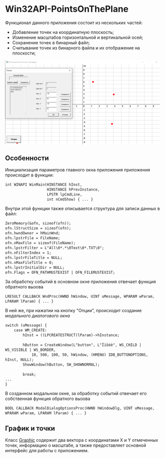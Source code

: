 # Win32API-PointsOnThePlane

Функционал данного приложения состоит из нескольких частей:
- Добавление точек на координатную плоскость;
- Изменение масштабов горизонтальной и вертикальной осей;
- Сохранение точек в бинарный файл;
- Считывание точек из бинарного файла и их отображение на плоскости;

![Скриншот работы программы](images/Screenshot_1.png "Скриншот работы программы")

## Особенности 

Инициализация параметров главного окна приложения приложения происходит в функции:

    int WINAPI WinMain(HINSTANCE hInst,
                       HINSTANCE hPrevInstance,
                       LPSTR lpCmdLine,
                       int nCmdShow) { ... }  
                       
Внутри этой функции также описывается структура для записи данных в файл:

    ZeroMemory(&ofn, sizeof(ofn));
    ofn.lStructSize = sizeof(ofn);
    ofn.hwndOwner = hMainWnd;
    ofn.lpstrFile = FileName;
    ofn.nMaxFile = sizeof(FileName);
    ofn.lpstrFilter = L"All\0*.*\0Text\0*.TXT\0";
    ofn.nFilterIndex = 1;
    ofn.lpstrFileTitle = NULL;
    ofn.nMaxFileTitle = 0;
    ofn.lpstrInitialDir = NULL;
    ofn.Flags = OFN_PATHMUSTEXIST | OFN_FILEMUSTEXIST;
    
За обработку событий в основном окне приложения отвечает функция обратного вызова 

    LRESULT CALLBACK WndProc(HWND hWindow, UINT uMessage, WPARAM wParam, LPARAM lParam) { ... }
    
В ней же, при нажатии на кнопку "Опции", происходит создание *модального диалогового окна*

    switch (uMessage) {
		case WM_CREATE:
			hInst = ((LPCREATESTRUCT)lParam)->hInstance;
		
			hButton = CreateWindow(L"button", L"Îïöèè", WS_CHILD | WS_VISIBLE | WS_BORDER,
				10, 500, 100, 50, hWindow, (HMENU) IDB_BUTTONOPTIONS, hInst, NULL);
			ShowWindow(hButton, SW_SHOWNORMAL);

			break;
    ...
    }
    
В созданном модальном окне, за обработку событий отвечает его собственная функция обратного вызова

    BOOL CALLBACK ModalDialogOptionsProc(HWND hWindowDlg, UINT uMessage, WPARAM wParam, LPARAM lParam) { ... }
    
## График и точки

Класс [Graphic](https://github.com/fedyarov/Win32API-PointsOnThePlane/blob/master/Graphic.h "Graphic.h") содержит два вектора с координатами X и Y отмеченных точек, 
информацию о масштабе, а также предоставляет основной интерфейс для работы с приложением.
